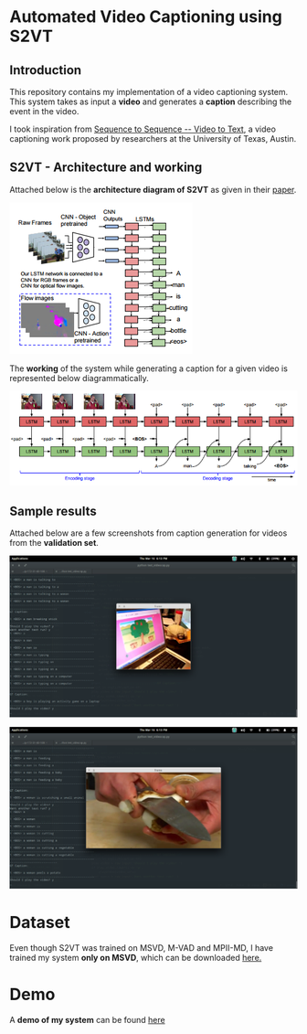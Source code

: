 # Automated Video Captioning using S2VT

## Introduction
This repository contains my implementation of a video captioning system. This system takes as input a **video** and generates a **caption** describing the event in the video. 

I took inspiration from [Sequence to Sequence -- Video to Text](https://vsubhashini.github.io/s2vt.html), a video captioning work proposed by researchers at the University of Texas, Austin.

## S2VT - Architecture and working

Attached below is the **architecture diagram of S2VT** as given in their [paper](http://www.cs.utexas.edu/users/ml/papers/venugopalan.iccv15.pdf).

![Arch_S2VT](images/Arch_S2VT.png)

The **working** of the system while generating a caption for a given video is represented below diagrammatically.

![S2VT_Working](images/S2VT.png)

## Sample results

Attached below are a few screenshots from caption generation for videos from the **validation set**.

![Result1](images/Res1.png)

![Result2](images/Res2.png)

# Dataset

Even though S2VT was trained on MSVD, M-VAD and MPII-MD, I have trained my system **only on MSVD**, which can be downloaded [here.](https://www.microsoft.com/en-us/download/details.aspx?id=52422)

# Demo

A **demo of my system** can be found [here](https://www.youtube.com/watch?v=tmLzgFdI7Xg)
